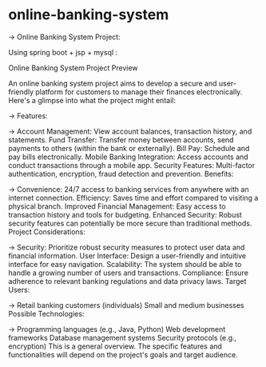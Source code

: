 # online-banking-system

-> Online Banking System Project:

Using spring boot + jsp + mysql :

Online Banking System Project Preview

An online banking system project aims to develop a secure and user-friendly platform for customers to manage their finances electronically. Here's a glimpse into what the project might entail:

-> Features:

->  Account Management: View account balances, transaction history, and statements.
Fund Transfer: Transfer money between accounts, send payments to others (within the bank or externally).
Bill Pay: Schedule and pay bills electronically.
Mobile Banking Integration: Access accounts and conduct transactions through a mobile app.
Security Features: Multi-factor authentication, encryption, fraud detection and prevention.
Benefits:

->  Convenience: 24/7 access to banking services from anywhere with an internet connection.
Efficiency: Saves time and effort compared to visiting a physical branch.
Improved Financial Management: Easy access to transaction history and tools for budgeting.
Enhanced Security: Robust security features can potentially be more secure than traditional methods.
Project Considerations:

->  Security: Prioritize robust security measures to protect user data and financial information.
User Interface: Design a user-friendly and intuitive interface for easy navigation.
Scalability: The system should be able to handle a growing number of users and transactions.
Compliance: Ensure adherence to relevant banking regulations and data privacy laws.
Target Users:

-> Retail banking customers (individuals)
Small and medium businesses
Possible Technologies:

->  Programming languages (e.g., Java, Python)
Web development frameworks
Database management systems
Security protocols (e.g., encryption)
This is a general overview.  The specific features and functionalities will depend on the project's goals and target audience.



